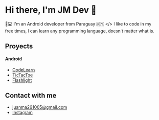 # Hi there,  I'm JM Dev 👋

📱💻 I'm an Android developer from Paraguay 🇵🇾 </>
I like to code in my free times, I can learn any programming language, doesn't matter what is.

## Proyects

#### Android
- [CodeLearn](https://github.com/juanmadev5/CodeLearn)
- [TicTacToe](https://github.com/juanmadev5/TicTacToe)
- [Flashlight](https://github.com/juanmadev5/Flashlight)

## Contact with me
- juanma261005@gmail.com
- [Instagram](https://www.instagram.com/itz_juanma.dive/)
